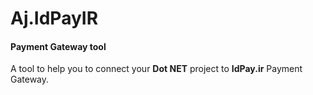 ﻿# Aj.IdPayIR
#### Payment Gateway tool
<p>
A tool to help you to connect your <strong>Dot NET</strong> 
project to <strong>IdPay.ir</strong> Payment Gateway.
</p>